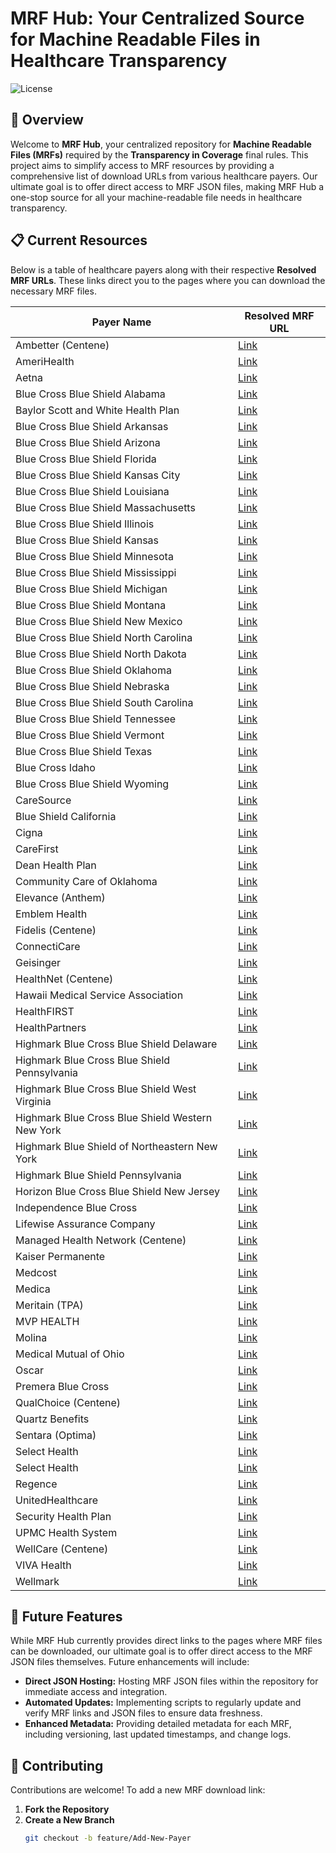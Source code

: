# MRF Hub: Your Centralized Source for Machine Readable Files in Healthcare Transparency

![License](https://img.shields.io/badge/license-MIT-blue.svg)

## 📄 Overview

Welcome to **MRF Hub**, your centralized repository for **Machine Readable Files (MRFs)** required by the **Transparency in Coverage** final rules. This project aims to simplify access to MRF resources by providing a comprehensive list of download URLs from various healthcare payers. Our ultimate goal is to offer direct access to MRF JSON files, making MRF Hub a one-stop source for all your machine-readable file needs in healthcare transparency.

## 📋 Current Resources

Below is a table of healthcare payers along with their respective **Resolved MRF URLs**. These links direct you to the pages where you can download the necessary MRF files.

| **Payer Name**                          | **Resolved MRF URL**                                                                                                     |
|-----------------------------------------|-------------------------------------------------------------------------------------------------------------------------|
| Ambetter (Centene)                      | [Link](https://www.centene.com/price-transparency-files.html)                                                           |
| AmeriHealth                             | [Link](https://www.amerihealth.com/developer-resources/index.html)                                                      |
| Aetna                                   | [Link](https://health1.aetna.com/app/public/#/one/insurerCode=AETNACVS_I&brandCode=ALICSI/machine-readable-transparency-in-coverage) |
| Blue Cross Blue Shield Alabama          | [Link](https://www.bcbsal.org/web/tcr)                                                                                  |
| Baylor Scott and White Health Plan      | [Link](https://www.bswhealthplan.com/Pages/TransparencyInCoverage.aspx)                                                 |
| Blue Cross Blue Shield Arkansas         | [Link](https://www.arkansasbluecross.com/interoperability/machine-readable-files)                                        |
| Blue Cross Blue Shield Arizona          | [Link](https://bcbsaz.healthsparq.com/healthsparq/public/#/one/city=Gilbert&state=AZ&insurerCode=BCBSAZ_I&productCode=PPO&brandCode=BCBSAZ/machine-readable-transparency-in-coverage) |
| Blue Cross Blue Shield Florida          | [Link](https://www.floridablue.com/members/tools-resources/transparency/machine-readable-files)                         |
| Blue Cross Blue Shield Kansas City      | [Link](https://bcbskc.sapphiremrfhub.com/)                                                                                |
| Blue Cross Blue Shield Louisiana        | [Link](https://bcbsla.sapphiremrfhub.com/)                                                                                |
| Blue Cross Blue Shield Massachusetts    | [Link](https://transparency-in-coverage.bluecrossma.com/)                                                                |
| Blue Cross Blue Shield Illinois         | [Link](https://www.bcbsil.com/member/policy-forms/machine-readable-file)                                                  |
| Blue Cross Blue Shield Kansas           | [Link](https://www.bcbsks.com/mrf)                                                                                       |
| Blue Cross Blue Shield Minnesota        | [Link](https://www.bluecrossmn.com/transparency-coverage-machine-readable-files)                                         |
| Blue Cross Blue Shield Mississippi      | [Link](https://www.bcbsms.com/about-us/transparency-in-coverage)                                                         |
| Blue Cross Blue Shield Michigan         | [Link](https://www.bcbsm.com/mrf/index/)                                                                                  |
| Blue Cross Blue Shield Montana          | [Link](https://www.bcbsmt.com/member/machine-readable-files)                                                              |
| Blue Cross Blue Shield New Mexico       | [Link](https://www.bcbsnm.com/member/policy-forms/machine-readable-file)                                                  |
| Blue Cross Blue Shield North Carolina   | [Link](https://www.bluecrossnc.com/policies-best-practices/machine-readable-files)                                        |
| Blue Cross Blue Shield North Dakota     | [Link](https://mrfdata.hmhs.com/files/320/nd/inbound/local/2024-11-01_BlueCrossBlueShieldND_index.json)                  |
| Blue Cross Blue Shield Oklahoma         | [Link](https://www.bcbsok.com/member/policy-forms/machine-readable-file)                                                  |
| Blue Cross Blue Shield Nebraska         | [Link](https://bcbsneweb.healthsparq.com/healthsparq/public/#/one/insurerCode=BCBSNE_I&brandCode=BCBSNE/machine-readable-transparency-in-coverage) |
| Blue Cross Blue Shield South Carolina   | [Link](https://www.southcarolinablues.com/web/public/brands/universal/transparency-in-coverage/?branding=sc)             |
| Blue Cross Blue Shield Tennessee        | [Link](https://www.bcbst.com/tcr)                                                                                        |
| Blue Cross Blue Shield Vermont          | [Link](https://www.bluecrossvt.org/our-plans/employers-and-groups/machine-readable-files)                                 |
| Blue Cross Blue Shield Texas            | [Link](https://www.bcbstx.com/member/policy-forms/machine-readable-file)                                                  |
| Blue Cross Idaho                        | [Link](https://bci.sapphiremrfhub.com/)                                                                                   |
| Blue Cross Blue Shield Wyoming          | [Link](https://mrfdata.hmhs.com/files/460/wy/inbound/local/2024-11-01_Blue_Cross_Blue_Shield_of_Wyoming_index.json)       |
| CareSource                              | [Link](https://www.caresource.com/vendor/tic/tic-data-index.json)                                                         |
| Blue Shield California                  | [Link](https://www.blueshieldca.com/en/home/help-and-resources/machine-readable-files)                                   |
| Cigna                                   | [Link](https://www.cigna.com/legal/compliance/machine-readable-files)                                                   |
| CareFirst                               | [Link](https://individual.carefirst.com/individuals-families/mandates-policies/machine-readable-file.page?submit=true&componentID=1645309246851) |
| Dean Health Plan                        | [Link](https://app.deancare.com/price-transparency/)                                                                           |
| Community Care of Oklahoma              | [Link](https://www.ccok.com/Price-Transparency/Machine-Readable/)                                                        |
| Elevance (Anthem)                       | [Link](https://www.anthem.com/machine-readable-file/search/)                                                              |
| Emblem Health                           | [Link](https://transparency.emblemhealth.com/INN)                                                                        |
| Fidelis (Centene)                       | [Link](https://www.centene.com/price-transparency-files.html)                                                            |
| ConnectiCare                            | [Link](https://transparency.connecticare.com/)                                                                            |
| Geisinger                               | [Link](https://mrf.thehealthplan.com/content/MRF/toc.zip)                                                                |
| HealthNet (Centene)                     | [Link](https://www.centene.com/price-transparency-files.html)                                                            |
| Hawaii Medical Service Association      | [Link](https://hmsa.com/help-center/transparency-in-coverage-machine-readable-files/)                                    |
| HealthFIRST                             | [Link](https://health1.aetna.com/app/public/#/one/insurerCode=AETNACVS_I&brandCode=ALICSI/machine-readable-transparency-in-coverage?reportingEntityType=Third%20Party%20Administrator_14651517&lock=true) |
| HealthPartners                          | [Link](https://www.healthpartners.com/insurance/members/health-care-price-transparency/)                                 |
| Highmark Blue Cross Blue Shield Delaware| [Link](https://mrfdata.hmhs.com/)                                                                                         |
| Highmark Blue Cross Blue Shield Pennsylvania | [Link](https://mrfdata.hmhs.com/)                                                                                         |
| Highmark Blue Cross Blue Shield West Virginia | [Link](https://mrfdata.hmhs.com/)                                                                                         |
| Highmark Blue Cross Blue Shield Western New York | [Link](https://mrfdata.hmhs.com/)                                                                                         |
| Highmark Blue Shield of Northeastern New York | [Link](https://mrfdata.hmhs.com/)                                                                                         |
| Highmark Blue Shield Pennsylvania       | [Link](https://mrfdata.hmhs.com/)                                                                                         |
| Horizon Blue Cross Blue Shield New Jersey| [Link](https://horizonblue.sapphiremrfhub.com/)                                                                           |
| Independence Blue Cross                 | [Link](https://www.ibx.com/developer-resources)                                                                           |
| Lifewise Assurance Company              | [Link](https://lifewise.sapphiremrfhub.com/)                                                                              |
| Managed Health Network (Centene)        | [Link](https://www.centene.com/price-transparency-files.html)                                                            |
| Kaiser Permanente                       | [Link](https://healthy.kaiserpermanente.org/maryland-virginia-washington-dc/front-door/machine-readable)                 |
| Medcost                                 | [Link](https://mrf.mmsanalytics.com/medcost/)                                                                              |
| Medica                                  | [Link](https://web.healthsparq.com/healthsparq/public/#/one/insurerCode=MEDICA_I&brandCode=MEDICA&productCode=MRF/machine-readable-transparency-in-coverage) |
| Meritain (TPA)                          | [Link](https://health1.meritain.com/app/public/#/one/insurerCode=MERITAIN_I&brandCode=MERITAINOVER/machine-readable-transparency-in-coverage) |
| MVP HEALTH                              | [Link](https://mvp.healthsparq.com/healthsparq/public/#/one/insurerCode=MVP_I&brandCode=MVP&productCode=MRF/machine-readable-transparency-in-coverage) |
| Molina                                  | [Link](https://www.molinahealthcare.com/marketplace/wa/en-us/About/compinfo/PricingTransparency)                         |
| Medical Mutual of Ohio                  | [Link](https://medmutual.healthsparq.com/healthsparq/public/#/one/insurerCode=MMO_I&brandCode=MMO&productCode=MRF/machine-readable-transparency-in-coverage) |
| Oscar                                   | [Link](https://www.hioscar.com/transparency-in-coverage-files/oscar)                                                     |
| Premera Blue Cross                      | [Link](https://premera.sapphiremrfhub.com/)                                                                               |
| QualChoice (Centene)                    | [Link](https://www.centene.com/price-transparency-files.html)                                                            |
| Quartz Benefits                         | [Link](https://quartz.healthsparq.com/healthsparq/public/#/one/city=&state=&postalCode=&country=&insurerCode=QUARTZ_I&brandCode=QUARTZ&productCode=QTZ015/machine-readable-transparency-in-coverage) |
| Sentara (Optima)                        | [Link](https://optimahealth.healthsparq.com/healthsparq/public/#/one/city=&state=&postalCode=&country=&insurerCode=OPTIMAH_I&brandCode=OPTIMAH&alphaPrefix=&ProductId=/machine-readable-transparency-in-coverage) |
| Select Health                           | [Link](https://ebu.intermountainhealthcare.org/selecthealth/transparencyincoverage/)                                    |
| Select Health                           | [Link](https://payerset-public.s3.amazonaws.com/payer-mrfs/SelectHealth_02_2024_index.json)                              |
| Regence                                 | [Link](https://www.regence.com/transparency-in-coverage/)                                                                |
| UnitedHealthcare                        | [Link](https://transparency-in-coverage.uhc.com/)                                                                        |
| Security Health Plan                    | [Link](https://www.securityhealth.org/insurance-resources/json)                                                          |
| UPMC Health System                      | [Link](https://www.upmchealthplan.com/transparency-in-coverage/mrf/)                                                    |
| WellCare (Centene)                      | [Link](https://www.centene.com/price-transparency-files.html)                                                           |
| VIVA Health                             | [Link](https://www.vivahealth.com/mrf/)                                                                                   |
| Wellmark                                | [Link](https://web.healthsparq.com/app/public/#/one/insurerCode=WMRK_I&brandCode=WELLMARK&productCode=MRF/machine-readable-transparency-in-coverage?searchTerm=426038225&lock=True) |
    
## 🌟 Future Features

While MRF Hub currently provides direct links to the pages where MRF files can be downloaded, our ultimate goal is to offer direct access to the MRF JSON files themselves. Future enhancements will include:

- **Direct JSON Hosting:** Hosting MRF JSON files within the repository for immediate access and integration.
- **Automated Updates:** Implementing scripts to regularly update and verify MRF links and JSON files to ensure data freshness.
- **Enhanced Metadata:** Providing detailed metadata for each MRF, including versioning, last updated timestamps, and change logs.

## 🤝 Contributing

Contributions are welcome! To add a new MRF download link:

1. **Fork the Repository**
2. **Create a New Branch**
   ```bash
   git checkout -b feature/Add-New-Payer
